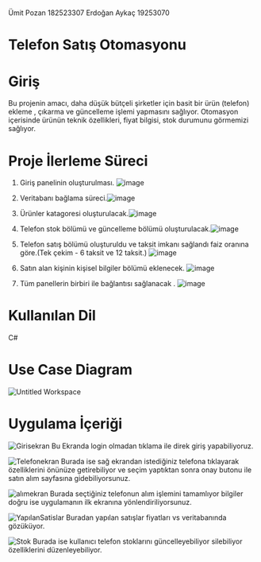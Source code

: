 #
Ümit Pozan 182523307
Erdoğan Aykaç 19253070

# Telefon Satış Otomasyonu 
# Giriş 
Bu projenin amacı, daha düşük bütçeli şirketler için basit bir ürün (telefon) ekleme , çıkarma ve güncelleme işlemi yapmasını sağlıyor.
Otomasyon içerisinde ürünün teknik özellikleri, fiyat bilgisi, stok durumunu görmemizi sağlıyor.

# Proje İlerleme Süreci
1. Giriş panelinin oluşturulması. ![image](https://user-images.githubusercontent.com/101322048/170857497-470a70cc-0ce6-45a4-8d78-8a633d089b45.png)

2. Veritabanı bağlama süreci.![image](https://user-images.githubusercontent.com/101322048/170857499-61559732-bea0-4a8c-ad09-2d8c9b72e5cd.png)
3. Ürünler katagoresi oluşturulacak.![image](https://user-images.githubusercontent.com/101322048/170857500-61b59cde-1953-49db-82f3-aca08140a032.png)
4. Telefon stok bölümü ve güncelleme bölümü oluşturulacak.![image](https://user-images.githubusercontent.com/101322048/170857503-7a8a7671-cef3-46c1-831b-3f715da8cb82.png)
5. Telefon satış bölümü oluşturuldu ve taksit imkanı sağlandı faiz oranına göre.(Tek çekim - 6 taksit ve 12 taksit.) ![image](https://user-images.githubusercontent.com/101322048/170857504-11326a4f-fbd4-447b-b6b8-7928693ec7f8.png)
6. Satın alan kişinin kişisel bilgiler bölümü eklenecek. ![image](https://user-images.githubusercontent.com/101322048/170857507-7b666745-0d13-4bf8-a2e9-18d31d924fd4.png)
7. Tüm panellerin birbiri ile bağlantısı sağlanacak . ![image](https://user-images.githubusercontent.com/101322048/170857511-37b72814-3440-4de7-819b-160845882f02.png)


# Kullanılan Dil
C#


# Use Case Diagram
![Untitled Workspace](https://user-images.githubusercontent.com/101322048/165139739-c6cc5d8a-807d-49be-91e3-d56e12fbe4a4.png)


# Uygulama İçeriği

![Girisekran](https://user-images.githubusercontent.com/101322048/170858502-c6a4561b-5fe6-42e9-a7bc-f44f6106c280.png)
Bu Ekranda login olmadan tıklama ile direk giriş yapabiliyoruz.

![Telefonekran](https://user-images.githubusercontent.com/101322048/170858616-07793f8c-0001-435c-afb3-b2bfdba892d1.png)
Burada ise sağ ekrandan istediğiniz telefona tıklayarak özelliklerini önünüze getirebiliyor ve seçim yaptıktan sonra onay butonu ile satın alım sayfasına gidebiliyorsunuz.

![alımekran](https://user-images.githubusercontent.com/101322048/170858643-05f9b3c2-e473-450d-865f-1b1acec045a1.png)
Burada seçtiğiniz telefonun alım işlemini tamamlıyor bilgiler doğru ise uygulamanın ilk ekranına yönlendiriliyorsunuz.

![YapılanSatislar](https://user-images.githubusercontent.com/101322048/170858668-22d9bc7b-40cb-4261-9138-2c4b7519de64.png)
Buradan yapılan satışlar fiyatları vs veritabanında gözüküyor.

![Stok](https://user-images.githubusercontent.com/101322048/170858685-349053e3-c82e-4bbc-8d40-07a1d2840d3e.png)
Burada ise kullanıcı telefon stoklarını güncelleyebiliyor silebiliyor özelliklerini düzenleyebiliyor.
